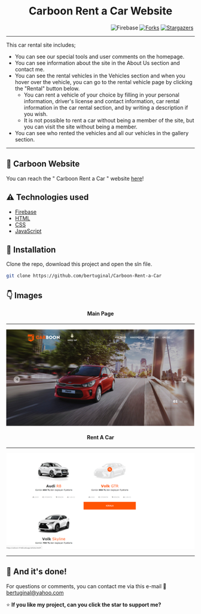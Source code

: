 <h1 align="center">Carboon Rent a Car Website</h1>

&nbsp;&nbsp;&nbsp;&nbsp;&nbsp;&nbsp;&nbsp;&nbsp;&nbsp;&nbsp;&nbsp;&nbsp;&nbsp;&nbsp;&nbsp;&nbsp;&nbsp;&nbsp;&nbsp;&nbsp;&nbsp;&nbsp;&nbsp;&nbsp;&nbsp;&nbsp;&nbsp;&nbsp;&nbsp;&nbsp;&nbsp;&nbsp;&nbsp;&nbsp;&nbsp;&nbsp;&nbsp;&nbsp;&nbsp;&nbsp;&nbsp;&nbsp;&nbsp;&nbsp;&nbsp;&nbsp;&nbsp;&nbsp;&nbsp;&nbsp;&nbsp;&nbsp;&nbsp;&nbsp;&nbsp;&nbsp;&nbsp;&nbsp;&nbsp;&nbsp;&nbsp;&nbsp;&nbsp;&nbsp;&nbsp;&nbsp;&nbsp;&nbsp;&nbsp;&nbsp;
![Firebase](https://img.shields.io/badge/Firebase-v8+-red.svg)
[![Forks](https://img.shields.io/github/forks/bertuginal/Carboon-Rent-a-Car.svg?logo=github)](https://github.com/bertuginal/Carboon-Rent-a-Car/network/members)
[![Stargazers](https://img.shields.io/github/stars/bertuginal/Carboon-Rent-a-Car.svg?logo=github)](https://github.com/bertuginal/Carboon-Rent-a-Car/stargazers)

---

This car rental site includes;
* You can see our special tools and user comments on the homepage.
* You can see information about the site in the About Us section and contact me.
* You can see the rental vehicles in the Vehicles section and when you hover over the vehicle, you can go to the rental vehicle page by clicking the "Rental" button below.
  * You can rent a vehicle of your choice by filling in your personal information, driver's license and contact information, car rental information in the car rental section, and by writing a description if you wish.
  * It is not possible to rent a car without being a member of the site, but you can visit the site without being a member.
* You can see who rented the vehicles and all our vehicles in the gallery section.

---

## :file_folder: Carboon Website
You can reach the " Carboon Rent a Car " website [here](https://carboon-414d8.web.app/welcome.html)!

## :warning: Technologies used

- [Firebase](https://firebase.google.com)
- [HTML](-)
- [CSS](-)
- [JavaScript](https://www.javascript.com)

## 🚀 Installation

Clone the repo, download this project and open the sln file.

```bash
git clone https://github.com/bertuginal/Carboon-Rent-a-Car
```

## :point_down: Images
<h4 align="center">Main Page</h4>

---

<div align="center"><img src="img/Carboon-mainpage.png" width="1000"></div>
<h4 align="center">Rent A Car</h4>

---

<div align="center"><img src="img/Carboon-rentacar.png" width="1000"></div>

---

## :clap: And it's done!
For questions or comments, you can contact me via this e-mail :email: bertuginal@yahoo.com

:star: <b>If you like my project, can you click the star to support me?</b>
